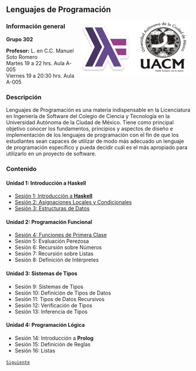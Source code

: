 ## Lenguajes de Programación

<img src="imagenes/logo.png" align="right" height="150" width="300">

### Información general

**Grupo 302**

**Profesor:** L. en C.C. Manuel Soto Romero  
Martes 19 a 22 hrs. Aula A-005   
Viernes 19 a 20:30 hrs. Aula A-005

### Descripción

Lenguajes de Programación es una materia indispensable en la Licenciatura en Ingeniería de Software del Colegio de Ciencia y Tecnología en la Universidad Autónoma de la Ciudad de México. Tiene como principal objetivo conocer los fundamentos, principios y aspectos de diseño e implementación de los lenguajes de programación con el fin de que los estudiantes sean capaces de utilizar de modo más adecuado un lenguaje de programación específico y pueda decidir cuál es el más apropiado para utilizarlo en un proyecto de software.						

### Contenido

#### Unidad 1: Introducción a Haskell

- [Sesión 1: Introducción a __Haskell__](sesion01/README.md)
- [Sesión 2: Asignaciones Locales y Condicionales](sesion02/README.md)
- [Sesión 3: Estructuras de Datos](sesion03/README.md)

#### Unidad 2: Programación Funcional
- [Sesión 4: Funciones de Primera Clase](sesion04/README.md)
- Sesión 5: Evaluación Perezosa
- Sesión 6: Recursión sobre Números
- Sesión 7: Recursión sobre Listas
- Sesión 8: Definición de Intérpretes


#### Unidad 3: Sistemas de Tipos
- Sesión 9: Sistemas de Tipos
- Sesión 10: Definición de Tipos de Datos
- Sesión 11: Tipos de Datos Recursivos
- Sesión 12: Verificación de Tipos
- Sesión 13: Inferencia de Tipos

#### Unidad 4: Programación Lógica
- Sesión 14: Introducción a __Prolog__
- Sesión 15: Definición de Reglas
- Sesión 16: Listas

[`Siguiente`](sesion01/README.md)
